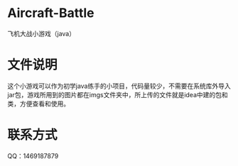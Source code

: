 # Aircraft-Battle
飞机大战小游戏（java）
# 文件说明
这个小游戏可以作为初学java练手的小项目，代码量较少，不需要在系统库外导入jar包，游戏所用到的图片都在imgs文件夹中，所上传的文件就是idea中建的包和类，方便查看和使用。
# 联系方式
QQ：1469187879
